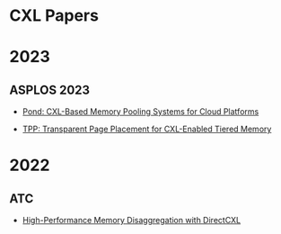 # CXL Papers

# 2023

## ASPLOS 2023

* [Pond: CXL-Based Memory Pooling Systems for Cloud Platforms](https://pages.cs.wisc.edu/~markhill/papers/asplos2023_pond.pdf)

* [TPP: Transparent Page Placement for CXL-Enabled Tiered Memory](https://dl.acm.org/doi/pdf/10.1145/3582016.3582063)

# 2022

## ATC

* [High-Performance Memory Disaggregation with DirectCXL](https://www.usenix.org/conference/atc22/presentation/gouk)
